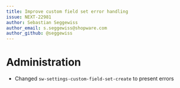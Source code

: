 ```yaml
---
title: Improve custom field set error handling
issue: NEXT-22981
author: Sebastian Seggewiss
author_email: s.seggewiss@shopware.com
author_github: @seggewiss
---
```

# Administration
* Changed `sw-settings-custom-field-set-create` to present errors
